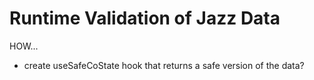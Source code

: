 # Runtime Validation of Jazz Data

HOW...

- create useSafeCoState hook that returns a safe version of the data?
